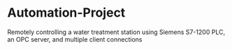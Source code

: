 # Automation-Project
Remotely controlling a water treatment station using Siemens S7-1200 PLC, an OPC server, and multiple client connections

